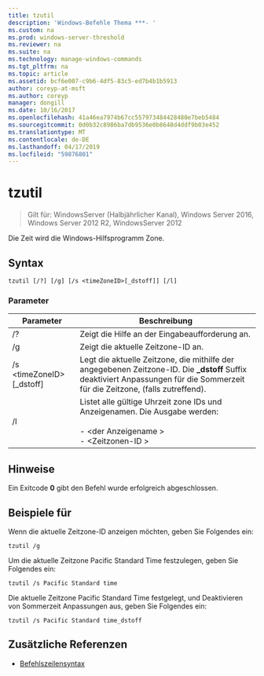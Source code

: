 ```yaml
---
title: tzutil
description: 'Windows-Befehle Thema ***- '
ms.custom: na
ms.prod: windows-server-threshold
ms.reviewer: na
ms.suite: na
ms.technology: manage-windows-commands
ms.tgt_pltfrm: na
ms.topic: article
ms.assetid: bcf6e007-c9b6-4df5-83c5-ed7b4b1b5913
author: coreyp-at-msft
ms.author: coreyp
manager: dongill
ms.date: 10/16/2017
ms.openlocfilehash: 41a46ea7974b67cc557973484428480e7beb5484
ms.sourcegitcommit: 0d0b32c8986ba7db9536e0b8648d4ddf9b03e452
ms.translationtype: MT
ms.contentlocale: de-DE
ms.lasthandoff: 04/17/2019
ms.locfileid: "59876801"
---
```

# <a name="tzutil"></a>tzutil

>Gilt für: WindowsServer (Halbjährlicher Kanal), Windows Server 2016, Windows Server 2012 R2, WindowsServer 2012

Die Zeit wird die Windows-Hilfsprogramm Zone. 
## <a name="syntax"></a>Syntax
```
tzutil [/?] [/g] [/s <timeZoneID>[_dstoff]] [/l]
```
### <a name="parameters"></a>Parameter
|Parameter|Beschreibung|
|-------|--------|
|/?|Zeigt die Hilfe an der Eingabeaufforderung an.|
|/g|Zeigt die aktuelle Zeitzone-ID an.|
|/s \<timeZoneID>[_dstoff]|Legt die aktuelle Zeitzone, die mithilfe der angegebenen Zeitzone-ID. Die **_dstoff** Suffix deaktiviert Anpassungen für die Sommerzeit für die Zeitzone, (falls zutreffend).|
|/l|Listet alle gültige Uhrzeit zone IDs und Anzeigenamen. Die Ausgabe werden:<br /><br />-   \<der Anzeigename ><br />-   \<Zeitzonen-ID >|

## <a name="remarks"></a>Hinweise
Ein Exitcode **0** gibt den Befehl wurde erfolgreich abgeschlossen.

## <a name="BKMK_Examples"></a>Beispiele für
Wenn die aktuelle Zeitzone-ID anzeigen möchten, geben Sie Folgendes ein:
```
tzutil /g
```
Um die aktuelle Zeitzone Pacific Standard Time festzulegen, geben Sie Folgendes ein:
```
tzutil /s Pacific Standard time
```
Die aktuelle Zeitzone Pacific Standard Time festgelegt, und Deaktivieren von Sommerzeit Anpassungen aus, geben Sie Folgendes ein:
```
tzutil /s Pacific Standard time_dstoff
```
## <a name="additional-references"></a>Zusätzliche Referenzen
-   [Befehlszeilensyntax](command-line-syntax-key.md)

